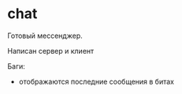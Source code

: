 # chat

Готовый мессенджер.

Написан сервер и клиент

Баги:
- отображаются последние сообщения в битах 
